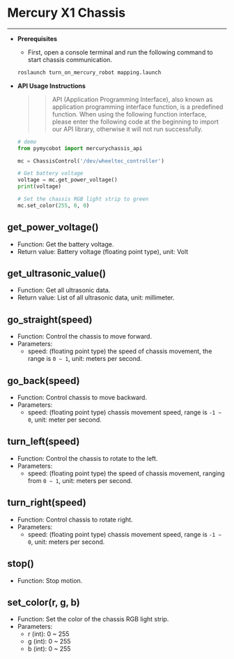 # Mercury X1 Chassis

---

- **Prerequisites**
  - First, open a console terminal and run the following command to start chassis communication.
  
  ```bash
  roslaunch turn_on_mercury_robot mapping.launch
  ```

- **API Usage Instructions**
  >> API (Application Programming Interface), also known as application programming interface function, is a predefined function. When using the following function interface, please enter the following code at the beginning to import our API library, otherwise it will not run successfully.

  ```python
  # demo
  from pymycobot import mercurychassis_api

  mc = ChassisControl('/dev/wheeltec_controller')

  # Get battery voltage
  voltage = mc.get_power_voltage()
  print(voltage)

  # Set the chassis RGB light strip to green
  mc.set_color(255, 0, 0)
  ```

## get_power_voltage()

- Function: Get the battery voltage.
- Return value: Battery voltage (floating point type), unit: Volt

## get_ultrasonic_value()

- Function: Get all ultrasonic data.
- Return value: List of all ultrasonic data, unit: millimeter.

## go_straight(speed)

- Function: Control the chassis to move forward.
- Parameters:
  - speed: (floating point type) the speed of chassis movement, the range is `0 ~ 1`, unit: meters per second.

## go_back(speed)

- Function: Control chassis to move backward.
- Parameters:
  - speed: (floating point type) chassis movement speed, range is `-1 ~ 0`, unit: meter per second.

## turn_left(speed)

- Function: Control the chassis to rotate to the left.
- Parameters:
  - speed: (floating point type) the speed of chassis movement, ranging from `0 ~ 1`, unit: meters per second.

## turn_right(speed)

- Function: Control chassis to rotate right.
- Parameters:
  - speed: (floating point type) chassis movement speed, range is `-1 ~ 0`, unit: meters per second.

## stop()

- Function: Stop motion.

## set_color(r, g, b)

- Function: Set the color of the chassis RGB light strip.
- Parameters:
  - r (int): 0 ~ 255
  - g (int): 0 ~ 255
  - b (int): 0 ~ 255

